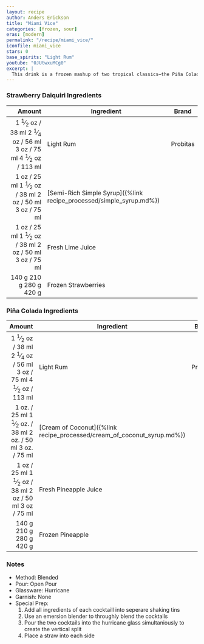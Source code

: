 ```yaml
---
layout: recipe
author: Anders Erickson
title: "Miami Vice"
categories: [frozen, sour]
eras: [modern]
permalink: "/recipe/miami_vice/"
iconfile: miami_vice
stars: 0
base_spirits: "Light Rum"
youtube: "0JUtwxuMCg0"
excerpt: |
  This drink is a frozen mashup of two tropical classics—the Piña Colada and the Frozen Strawberry Daiquiri. It’s a crowd-pleaser in both flavor and presentation, thanks to those bold, contrasting colors. 
---
```


### Strawberry Daiquiri Ingredients

| Amount | Ingredient                                                | Brand    |
| -----: | --------------------------------------------------------- | -------- |
| <span class="onex active">1 <sup>1</sup>&frasl;<sub>2</sub> oz  / 38 ml</span> <span class="onehalfx">2 <sup>1</sup>&frasl;<sub>4</sub> oz  / 56 ml</span> <span class="twox">3 oz  / 75 ml</span> <span class="threex">4 <sup>1</sup>&frasl;<sub>2</sub> oz  / 113 ml</span>| Light Rum                                                 | Probitas |
|   <span class="onex active">1 oz  / 25 ml</span> <span class="onehalfx">1 <sup>1</sup>&frasl;<sub>2</sub> oz  / 38 ml</span> <span class="twox">2 oz  / 50 ml</span> <span class="threex">3 oz  / 75 ml</span>| [Semi-Rich Simple Syrup]({%link recipe_processed/simple_syrup.md%}) |
|   <span class="onex active">1 oz  / 25 ml</span> <span class="onehalfx">1 <sup>1</sup>&frasl;<sub>2</sub> oz  / 38 ml</span> <span class="twox">2 oz  / 50 ml</span> <span class="threex">3 oz  / 75 ml</span>| Fresh Lime Juice                                          |
|  <span class="onex active">140 g </span> <span class="onehalfx">210 g </span> <span class="twox">280 g </span> <span class="threex">420 g </span>| Frozen Strawberries                                       |

### Piña Colada Ingredients

| Amount | Ingredient                                                    | Brand    |
| -----: | ------------------------------------------------------------- | -------- |
| <span class="onex active">1 <sup>1</sup>&frasl;<sub>2</sub> oz  / 38 ml</span> <span class="onehalfx">2 <sup>1</sup>&frasl;<sub>4</sub> oz  / 56 ml</span> <span class="twox">3 oz  / 75 ml</span> <span class="threex">4 <sup>1</sup>&frasl;<sub>2</sub> oz  / 113 ml</span>| Light Rum                                                     | Probitas |
|  <span class="onex active">1 oz.  / 25 ml</span> <span class="onehalfx">1 <sup>1</sup>&frasl;<sub>2</sub> oz.  / 38 ml</span> <span class="twox">2 oz.  / 50 ml</span> <span class="threex">3 oz.  / 75 ml</span>| [Cream of Coconut]({%link recipe_processed/cream_of_coconut_syrup.md%}) |
|   <span class="onex active">1 oz  / 25 ml</span> <span class="onehalfx">1 <sup>1</sup>&frasl;<sub>2</sub> oz  / 38 ml</span> <span class="twox">2 oz  / 50 ml</span> <span class="threex">3 oz  / 75 ml</span>| Fresh Pineapple Juice                                         |
|  <span class="onex active">140 g </span> <span class="onehalfx">210 g </span> <span class="twox">280 g </span> <span class="threex">420 g </span>| Frozen Pineapple                                              |

### Notes

- Method: Blended
- Pour: Open Pour
- Glassware: Hurricane
- Garnish: None
- Special Prep: 
  1. Add all ingredients of each cocktaill into seperare shaking tins
  1. Use an emersion blender to throughly blend the cocktails
  1. Pour the two cocktails into the hurricane glass simultaniously to create the vertical split
  1. Place a straw into each side

    
<script type="application/ld+json">
{
  "@context": "https://schema.org",
  "@type": "Recipe",
  "author": {
    "@type": "Person",
    "name": "{{ page.author }}"
    },
  "image": "{%- for page in page.categories limit: 1 %}{% assign cat = site.data.categories | where: "slug", page | first %}{{ site.url }}{{ site.baseurl}}/assets/images/category_{{cat.slug}}.svg{% endfor -%}",
  "description": "{{ page.excerpt | strip_html | replace: '"', "'" }}",
  "recipeIngredient": [
  "1.5 oz Light Rum",
  "1 oz Semi-Rich Simple Syrup",
  "1 oz Fresh Lime Juice ",
  " 140 g Frozen Strawberries",
  "1.5 oz Light Rum",
  " 1 oz. Cream of Coconut",
  "1 oz Fresh Pineapple Juice",
  " 140 g Frozen Pineapple "
    ],
  "name": "{{ page.title }}",
  "recipeInstructions": [
    {
      "@type": "HowToStep",
      "text": "- Method: Blended"
    },
    {
      "@type": "HowToStep",
      "text": "- Pour: Open Pour"
    },
    {
      "@type": "HowToStep",
      "text": "- Glassware: Hurricane"
    },
    {
      "@type": "HowToStep",
      "text": "- Garnish: None"
    },
    {
      "@type": "HowToStep",
      "text": "- Special Prep: "
    },
    {
      "@type": "HowToStep",
      "text": "  1. Add all ingredients of each cocktaill into seperare shaking tins"
    },
    {
      "@type": "HowToStep",
      "text": "  1. Use an emersion blender to throughly blend the cocktails"
    },
    {
      "@type": "HowToStep",
      "text": "  1. Pour the two cocktails into the hurricane glass simultaniously to create the vertical split"
    },
    {
      "@type": "HowToStep",
      "text": "  1. Place a straw into each side"
    }
    ],
  "recipeYield": "1 cocktail",
  "recipeCategory": "cocktail",
  {% if page.stars and site.data.ratings[page.iconfile].ratings -%}"aggregateRating": {
   "@type": "AggregateRating",
   "ratingValue": "{%- include stars_metadata.html %},
   "bestRating": "5",
   "reviewCount": "2"}{%- endif %}
  "recipeCuisine": "global",
  "prepTime": "PT20M",
  "cookTime": "PT15S",
  "keywords": "{{ page.title }}, cocktail, {{ page.eras }}, {%- include category_metadata.html -%}, {%- include spirits_metadata.html -%}"
}
</script>

    